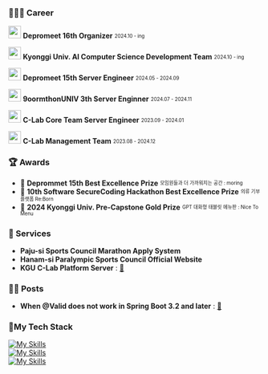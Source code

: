 ### **👨🏻‍💻 Career**
<img src="https://github.com/user-attachments/assets/9a3e81ad-daa3-4e7a-bf7b-7ad08dd750ad" width="25"> **Depromeet 16th Organizer** <sub><sup>2024.10 - ing</sup></sub>

<img src="https://github.com/user-attachments/assets/4afab059-66bf-4f48-b27b-9f5bb7f4a38c" width="25"> **Kyonggi Univ. AI Computer Science Development Team** <sub><sup>2024.10 - ing</sup></sub>

<img src="https://github.com/user-attachments/assets/953e0f5a-2650-4e19-95c4-660dbbb6d67a" width="25"> **Depromeet 15th Server Engineer**  <sub><sup>2024.05 - 2024.09</sup></sub>

<img src="https://github.com/user-attachments/assets/63d107f7-8713-4489-8918-45338952de60" width="25"> **9oormthonUNIV 3th Server Enginner** <sub><sup>2024.07 - 2024.11</sup></sub>

<img src="https://github.com/user-attachments/assets/7879874b-44a0-4cce-933c-6dec70449de9" width="25"> **C-Lab Core Team Server Engineer** <sub><sup>2023.09 - 2024.01</sup></sub>

<img src="https://github.com/user-attachments/assets/02809afd-661a-487f-994d-4454bdd83456" width="25"> **C-Lab Management Team** <sub><sup>2023.08 - 2024.12</sup></sub>


### **🏆 Awards**
- 🏅 **Deprommet 15th Best Excellence Prize** <sub><sup>모임원들과 더 가까워지는 공간 : moring</sup></sub>
- 🏅 **10th Software SecureCoding Hackathon Best Excellence Prize** <sub><sup>의류 기부 플랫폼 Re:Born</sup></sub>
- 🏅 **2024 Kyonggi Univ. Pre-Capstone Gold Prize** <sub><sup>GPT 대화형 태블릿 메뉴판 : Nice To Menu</sup></sub>


### **📲 Services**
- **Paju-si Sports Council Marathon Apply System**
- **Hanam-si Paralympic Sports Council Official Website**
- **KGU C-Lab Platform Server** : <a href="https://www.clab.page">🔗</a>


### **✍🏻 Posts**
- **When @Valid does not work in Spring Boot 3.2 and later** : <a href="https://medium.com/@ummdev03/springboot3-2-이후-버전에서-valid가-동작하지-않을-때-86969320cc0f">🔗</a>


### 🔨My Tech Stack
[![My Skills](https://skillicons.dev/icons?i=java,spring,mysql,postgres,redis&theme=dark)](https://skillicons.dev) <br>
[![My Skills](https://skillicons.dev/icons?i=docker,githubactions,aws,nginx&theme=dark)](https://skillicons.dev) <br>
[![My Skills](https://skillicons.dev/icons?i=react,tailwind,vite&theme=dark)](https://skillicons.dev)
</div>


